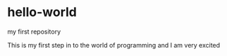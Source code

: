 # hello-world
my first repository 


This is my first step in to the world of programming and I am very excited
